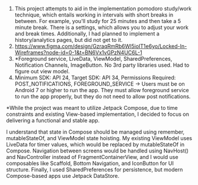 1. This project attempts to aid in the implementation pomodoro study/work 
technique, which entails working in intervals with short breaks in between. 
For example, you'll study for 25 minutes and then take a 5 minute break. 
There is a settings, which allows you to adjust your work and break times. 
Additionally, I had planned to implement a history/analytics pages, but did
not get to it.
2. https://www.figma.com/design/GzraqRmRb6Wl5ioIT1e6yo/Locked-In-Wireframes?node-id=0-1&t=BN6Vx1vGPzN4UC6L-1
3. *Foreground service, LiveData, ViewModel, SharedPreferences, Notification Channels,
ImageButton. No 3rd party libraries used. Had to figure out view model. 
4. Minimum SDK: API 24, Target SDK: API 34, Permissions Required: POST_NOTIFICATIONS,
FOREGROUND_SERVICE -> Users must be on Android 7 or higher to run the app. They
must allow foreground service to run the app properly, but they do not need to
allow post notifications. 

*While the project was meant to utilize Jetpack Compose, due to time constraints
and existing View-based implementation, I decided to focus on delivering 
a functional and stable app. 

I understand that state in Compose should be managed using remember, mutableStateOf,
and ViewModel state hoisting. My existing ViewModel uses LiveData for timer values,
which would be replaced by mutableStateOf in Compose. Navigation between screens would
be handled using NavHost() and NavController instead of FragmentContainerView, and
I would use composables like Scaffold, Bottom Navigation, and IconButton for UI 
structure. Finally, I used SharedPreferences for persistence, but modern Compose-based
apps use Jetpack DataStore. 